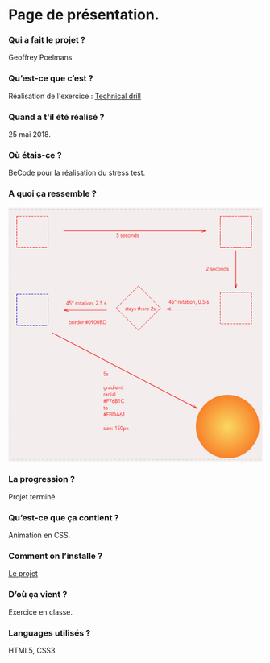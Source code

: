 # Page de présentation.


### Qui a fait le projet ?  
Geoffrey Poelmans

### Qu’est-ce que c’est ?  
Réalisation de l'exercice : [Technical drill](https://becodeorg.github.io/end-of-prairie-technical-drill/)

### Quand a t'il été réalisé ?  
25 mai 2018.

### Où étais-ce ?  
BeCode pour la réalisation du stress test.

### A quoi ça ressemble ?  
![Réalisation finale](/images/finale.png)

### La progression ?  
Projet terminé.

### Qu’est-ce que ça contient ?  
Animation en CSS.

### Comment on l’installe ?  
[Le projet]()

### D’où ça vient ?  
Exercice en classe.

### Languages utilisés ?  
HTML5, CSS3.
